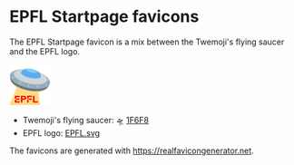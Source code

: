 # EPFL Startpage favicons

The EPFL Startpage favicon is a mix between the Twemoji's flying saucer and the
EPFL logo.

![EPFL Startpage](flying-saucer-EPFL.svg)

- Twemoji's flying saucer: 🛸 [1F6F8]
- EPFL logo: [EPFL.svg]

The favicons are generated with https://realfavicongenerator.net.

[1F6F8]: https://github.com/twitter/twemoji/blob/master/assets/svg/1f6f8.svg
[EPFL.svg]: https://inside.epfl.ch/corp-id/wp-content/uploads/2019/07/EPFL_Logo_184X53.svg.zip
